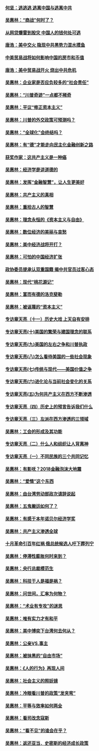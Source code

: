 #### [何坚：逃逃逃 逃离中国与逃离中共](../pages/nsc423/n10592891.md?t=10062052) 

#### [吴惠林：“商战”何时了？](../pages/nsc423/n10573558.md?t=10062052) 

#### [从网贷爆雷到股灾 中国人的钱何处可逃](../pages/nsc423/n10572800.md?t=10062052) 

#### [唐浩：美中交火 隐现中共黑势力混水摸鱼](../pages/nsc423/n10544040.md?t=10062052) 

#### [中美贸易战将如何影响中国的房市和币值](../pages/nsc423/n10543697.md?t=10062052) 

#### [唐浩：美中贸易战开火 烧出中共危机](../pages/nsc423/n10540126.md?t=10062052) 

#### [吴惠林：企业家是否应负较多的“社会责任”](../pages/nsc423/n10535022.md?t=10062052) 

#### [吴惠林：“川普奇迹”一点都不稀奇](../pages/nsc423/n10512808.md?t=10062052) 

#### [吴惠林：平议“修正资本主义”](../pages/nsc423/n10495724.md?t=10062052) 

#### [吴惠林：川普的外交政策可预测吗？](../pages/nsc423/n10462387.md?t=10062052) 

#### [吴惠林：“全球化”会终结吗？](../pages/nsc423/n10452838.md?t=10062052) 

#### [吴惠林：有“德”才能走向民主化金融创新之路](../pages/nsc423/n10432292.md?t=10062052) 

#### [获奖作家：这共产主义是一种癌](../pages/nsc423/n10431541.md?t=10062052) 

#### [吴惠林：经济学是讲道德的](../pages/nsc423/n10398014.md?t=10062052) 

#### [吴惠林：发挥“金融智慧”，让人生更美好](../pages/nsc423/n10375019.md?t=10062052) 

#### [吴惠林：共产主义的真相](../pages/nsc423/n10351394.md?t=10062052) 

#### [吴惠林：重拾古人的智慧](../pages/nsc423/n10337691.md?t=10062052) 

#### [吴惠林：理念永恒的《资本主义与自由》](../pages/nsc423/n10316274.md?t=10062052) 

#### [吴惠林：数位经济的美丽与哀愁](../pages/nsc423/n10292946.md?t=10062052) 

#### [吴惠林：美中经济战将开打？](../pages/nsc423/n10258825.md?t=10062052) 

#### [吴惠林：可怕的中国经济扩张](../pages/nsc423/n10219147.md?t=10062052) 

#### [政协委员提承认双重国籍 揭中共官员过客心态](../pages/nsc423/n10208809.md?t=10062052) 

#### [吴惠林：现代“桃花源记”](../pages/nsc423/n10185234.md?t=10062052) 

#### [吴惠林：富而有德的洛克斐勒](../pages/nsc423/n10142264.md?t=10062052) 

#### [吴惠林：被诬蔑的“资本主义”](../pages/nsc423/n10124816.md?t=10062052) 

#### [专访章天亮（十一）历史大戏 上天自有安排](../pages/nsc423/n10094905.md?t=10062052) 

#### [专访章天亮(十)美国的繁荣与建国理念的联系](../pages/nsc423/n10094899.md?t=10062052) 

#### [专访章天亮(九)美国的左右之争和川普执政](../pages/nsc423/n10094889.md?t=10062052) 

#### [专访章天亮(八)怎么看待美国的一些社会现象](../pages/nsc423/n10094857.md?t=10062052) 

#### [专访章天亮(七)传统与现代——美国价值之争](../pages/nsc423/n10093140.md?t=10062052) 

#### [专访章天亮(六)进化论与当前社会变化的关系](../pages/nsc423/n10092036.md?t=10062052) 

#### [专访章天亮(五)为何共产主义在西方不断渗透](../pages/nsc423/n10083620.md?t=10062052) 

#### [专访章天亮（四）历史上的预言告诉我们什么](../pages/nsc423/n10083606.md?t=10062052) 

#### [专访章天亮（三）左派在西方渗透的三领域](../pages/nsc423/n10081115.md?t=10062052) 

#### [吴惠林：工会的形成及其功能](../pages/nsc423/n10080633.md?t=10062052) 

#### [专访章天亮（二）什么人和组织让人背离神](../pages/nsc423/n10076637.md?t=10062052) 

#### [专访章天亮（一）不同民族的三个共同记忆](../pages/nsc423/n10074188.md?t=10062052) 

#### [吴惠林：有影呒？2018金融泡沫大地震](../pages/nsc423/n10040534.md?t=10062052) 

#### [吴惠林：“爱情”这个东西](../pages/nsc423/n10019423.md?t=10062052) 

#### [吴惠林：由台湾劳动部政次请辞说起](../pages/nsc423/n9979679.md?t=10062052) 

#### [吴惠林：五鬼搬运如何了？](../pages/nsc423/n9925338.md?t=10062052) 

#### [吴惠林：有感于本年诺贝尔经济学奖](../pages/nsc423/n9871883.md?t=10062052) 

#### [吴惠林：共产主义渗透全球](../pages/nsc423/n9812748.md?t=10062052) 

#### [十月革命引百年红祸 俄总统候选人吁下葬列宁](../pages/nsc423/n9810182.md?t=10062052) 

#### [吴惠林：停滞性膨胀何时来到？](../pages/nsc423/n9764136.md?t=10062052) 

#### [吴惠林：央行总裁模范生](../pages/nsc423/n9728134.md?t=10062052) 

#### [吴惠林：科技于人是福是祸？](../pages/nsc423/n9672982.md?t=10062052) 

#### [吴惠林：问世间，汇率为何物？](../pages/nsc423/n9621788.md?t=10062052) 

#### [吴惠林：“术业有专攻”的迷思](../pages/nsc423/n9580363.md?t=10062052) 

#### [吴惠林：唯有实力才有和平](../pages/nsc423/n9529599.md?t=10062052) 

#### [吴惠林：美中博奕下台湾何去何从？](../pages/nsc423/n9483598.md?t=10062052) 

#### [吴惠林：公亲VS.事主](../pages/nsc423/n9425637.md?t=10062052) 

#### [吴惠林：被抹黑的“自由市场”](../pages/nsc423/n9351545.md?t=10062052) 

#### [吴惠林：《人的行为》再现人间](../pages/nsc423/n9296339.md?t=10062052) 

#### [吴惠林：社会主义的照妖镜](../pages/nsc423/n9243460.md?t=10062052) 

#### [吴惠林：冷眼看川普的政策“发夹弯”](../pages/nsc423/n9120684.md?t=10062052) 

#### [吴惠林：平等与效率如何两全](../pages/nsc423/n9075430.md?t=10062052) 

#### [吴惠林：看司改念寇斯](../pages/nsc423/n9024915.md?t=10062052) 

#### [吴惠林：“看不见”的谁会在乎？](../pages/nsc423/n8977488.md?t=10062052) 

#### [吴惠林：返还亚当．史密斯的经济成长政策](../pages/nsc423/n8931896.md?t=10062052) 

